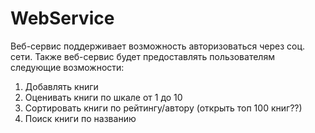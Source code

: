 # WebService
 Веб-сервис поддерживает возможность авторизоваться через соц. сети.
 Также веб-сервис будет предоставлять пользователям следующие возможности: <br />
1. Добавлять книги <br />
2. Оценивать книги по шкале от 1 до 10 <br />
3. Сортировать книги по рейтингу/автору (открыть топ 100 книг??) <br />
4. Поиск книги по названию